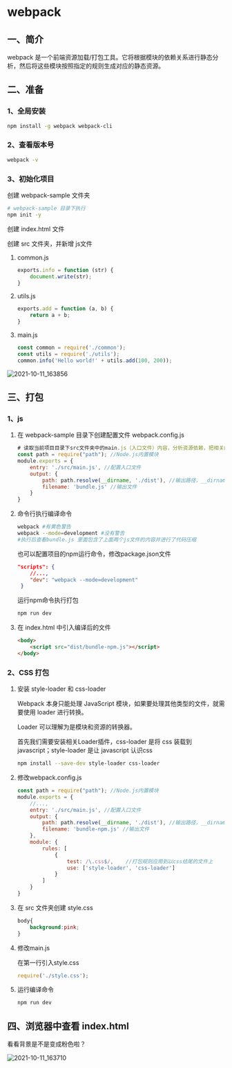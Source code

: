 # webpack

## 一、简介

webpack 是一个前端资源加载/打包工具。它将根据模块的依赖关系进行静态分析，然后将这些模块按照指定的规则生成对应的静态资源。

## 二、准备

### 1、全局安装

```bash
npm install -g webpack webpack-cli
```

### 2、查看版本号

```bash
webpack -v
```

### 3、初始化项目

创建 webpack-sample 文件夹

```bash
# webpack-sample 目录下执行
npm init -y
```

创建 index.html 文件

创建 src 文件夹，并新增 js文件

1. common.js

   ```js
   exports.info = function (str) {
       document.write(str);
   }
   ```

2. utils.js

   ```js
   exports.add = function (a, b) {
       return a + b;
   }
   ```

3. main.js

   ```js
   const common = require('./common');
   const utils = require('./utils');
   common.info('Hello world!' + utils.add(100, 200));
   ```

![2021-10-11_163856](https://img.qinweizhao.com/2021/10/2021-10-11_163856.png)

## 三、打包

### 1、js

1. 在 webpack-sample 目录下创建配置文件 webpack.config.js

   ```js
   # 读取当前项目目录下src文件夹中的main.js（入口文件）内容，分析资源依赖，把相关的js文件打包，打包后的文件放入当前目录的dist文件夹下，打包后的js文件名为bundle.js
   const path = require("path"); //Node.js内置模块
   module.exports = {
       entry: './src/main.js', //配置入口文件
       output: {
           path: path.resolve(__dirname, './dist'), //输出路径，__dirname：当前文件所在路径
           filename: 'bundle.js' //输出文件
       }
   }
   ```

2. 命令行执行编译命令

   ```bash
   webpack #有黄色警告
   webpack --mode=development #没有警告
   #执行后查看bundle.js 里面包含了上面两个js文件的内容并进行了代码压缩
   ```

   也可以配置项目的npm运行命令，修改package.json文件

   ```json
   "scripts": {
       //...,
       "dev": "webpack --mode=development"
    }
   ```

   运行npm命令执行打包

   ```bash
   npm run dev
   ```

3. 在 index.html 中引入编译后的文件

   ```html
   <body>
       <script src="dist/bundle-npm.js"></script>
   </body>
   ```

### 2、CSS 打包

1. 安装 style-loader 和 css-loader

   Webpack 本身只能处理 JavaScript 模块，如果要处理其他类型的文件，就需要使用 loader 进行转换。

   Loader 可以理解为是模块和资源的转换器。

   首先我们需要安装相关Loader插件，css-loader 是将 css 装载到 javascript；style-loader 是让 javascript 认识css

   ```bash
   npm install --save-dev style-loader css-loader 
   ```

2. 修改webpack.config.js

    ```js
    const path = require("path"); //Node.js内置模块
    module.exports = {
        //...,
        entry: './src/main.js', //配置入口文件
        output: {
            path: path.resolve(__dirname, './dist'), //输出路径，__dirname：当前文件所在路径
            filename: 'bundle-npm.js' //输出文件
        },
        module: {
            rules: [  
                {  
                    test: /\.css$/,    //打包规则应用到以css结尾的文件上
                    use: ['style-loader', 'css-loader']
                }  
            ]  
        }
    }
    ```

3. 在 src 文件夹创建 style.css

    ```css
    body{
        background:pink;
    }
    ```

4. 修改main.js

   在第一行引入style.css

   ```js
   require('./style.css');
   ```

5. 运行编译命令

   ```bash
   npm run dev
   ```

## 四、浏览器中查看 index.html

看看背景是不是变成粉色啦？

![2021-10-11_163710](https://img.qinweizhao.com/2021/10/2021-10-11_163710.png)
